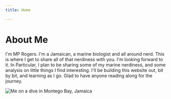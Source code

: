 ```yaml
---
title: Home

---
```

# About Me
  I'm MP Rogers. I'm a Jamaican, a marine biologist and all around nerd. This is where I get to share all of that nerdiness with you.
  I'm looking forward to it. In Particular, I plan to be sharing some of my marine nerdiness, and some analysis on little things I find interesting.
  I'll be building this website out, bit by bit, and learning as I go. Glad to have anyone reading along for the journey.

![Me on a dive in Montego Bay, Jamaica](https://github.com/MP-Rogers/MP-Rogers.github.io/blob/5ada62bab050b32f151ff0ac38834ab438078329/_images/PRCM9724.jpg)


 

